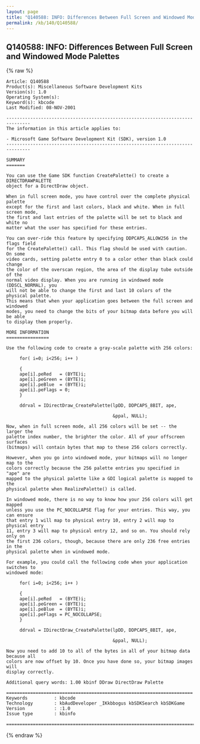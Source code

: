 ```yaml
---
layout: page
title: "Q140588: INFO: Differences Between Full Screen and Windowed Mode Palettes"
permalink: /kb/140/Q140588/
---
```


## Q140588: INFO: Differences Between Full Screen and Windowed Mode Palettes

{% raw %}

	Article: Q140588
	Product(s): Miscellaneous Software Development Kits
	Version(s): 1.0
	Operating System(s): 
	Keyword(s): kbcode
	Last Modified: 08-NOV-2001
	
	-------------------------------------------------------------------------------
	The information in this article applies to:
	
	- Microsoft Game Software Development Kit (SDK), version 1.0 
	-------------------------------------------------------------------------------
	
	SUMMARY
	=======
	
	You can use the Game SDK function CreatePalette() to create a DIRECTDRAWPALETTE
	object for a DirectDraw object.
	
	When in full screen mode, you have control over the complete physical palette
	except for the first and last colors, black and white. When in full screen mode,
	the first and last entries of the palette will be set to black and white no
	matter what the user has specified for these entries.
	
	You can over-ride this feature by specifying DDPCAPS_ALLOW256 in the flags field
	for the CreatePalette() call. This flag should be used with caution. On some
	video cards, setting palette entry 0 to a color other than black could change
	the color of the overscan region, the area of the display tube outside of the
	normal video display. When you are running in windowed mode (DDSCL_NORMAL), you
	will not be able to change the first and last 10 colors of the physical palette.
	This means that when your application goes between the full screen and windowed
	modes, you need to change the bits of your bitmap data before you will be able
	to display them properly.
	
	MORE INFORMATION
	================
	
	Use the following code to create a gray-scale palette with 256 colors:
	
	     for( i=0; i<256; i++ )
	
	     {
	     ape[i].peRed   = (BYTE)i;
	     ape[i].peGreen = (BYTE)i;
	     ape[i].peBlue  = (BYTE)i;
	     ape[i].peFlags = 0;
	     }
	
	     ddrval = IDirectDraw_CreatePalette(lpDD, DDPCAPS_8BIT, ape,
	
	                                        &ppal, NULL);
	
	Now, when in full screen mode, all 256 colors will be set -- the larger the
	palette index number, the brighter the color. All of your offscreen surfaces
	(bitmaps) will contain bytes that map to these 256 colors correctly.
	
	However, when you go into windowed mode, your bitmaps will no longer map to the
	colors correctly because the 256 palette entries you specified in "ape" are
	mapped to the physical palette like a GDI logical palette is mapped to the
	physical palette when RealizePalette() is called.
	
	In windowed mode, there is no way to know how your 256 colors will get mapped
	unless you use the PC_NOCOLLAPSE flag for your entries. This way, you can ensure
	that entry 1 will map to physical entry 10, entry 2 will map to physical entry
	11, entry 3 will map to physical entry 12, and so on. You should rely only on
	the first 236 colors, though, because there are only 236 free entries in the
	physical palette when in windowed mode.
	
	For example, you could call the following code when your application switches to
	windowed mode:
	
	     for( i=0; i<256; i++ )
	
	     {
	     ape[i].peRed   = (BYTE)i;
	     ape[i].peGreen = (BYTE)i;
	     ape[i].peBlue  = (BYTE)i;
	     ape[i].peFlags = PC_NOCOLLAPSE;
	     }
	
	     ddrval = IDirectDraw_CreatePalette(lpDD, DDPCAPS_8BIT, ape,
	
	                                        &ppal, NULL);
	
	Now you need to add 10 to all of the bytes in all of your bitmap data because all
	colors are now offset by 10. Once you have done so, your bitmap images will
	display correctly.
	
	Additional query words: 1.00 kbinf DDraw DirectDraw Palette
	
	======================================================================
	Keywords          : kbcode 
	Technology        : kbAudDeveloper _IKkbbogus kbSDKSearch kbSDKGame
	Version           : :1.0
	Issue type        : kbinfo
	
	=============================================================================
	

{% endraw %}
